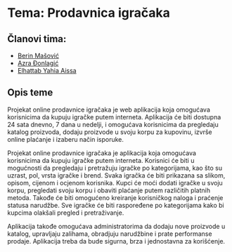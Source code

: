 # Tema: Prodavnica igračaka
 
## Članovi tima:
- [Berin Mašović](https://www.github.com/bmasovic1)
- [Azra Đonlagić](https://www.github.com/Azra1802)
- [Elhattab Yahia Aissa](https://github.com/hapiiiii)

## Opis teme
Projekat online prodavnice igračaka je web aplikacija koja omogućava korisnicima da kupuju igračke putem interneta. Aplikacija će biti dostupna 24 sata dnevno, 7 dana u nedelji, i omogućava korisnicima da pregledaju katalog proizvoda, dodaju proizvode u svoju korpu za kupovinu, izvrše online plaćanje i izaberu način isporuke. 

Projekat online prodavnice igračaka je aplikacija koja omogućava korisnicima da kupuju igračke putem interneta. Korisnici će biti u mogućnosti da pregledaju i pretražuju igračke po kategorijama, kao što su uzrast, pol, vrsta igračke i brend. Svaka igračka će biti prikazana sa slikom, opisom, cijenom i ocjenom korisnika. Kupci će moći dodati igračke u svoju korpu, pregledati svoju korpu i obaviti plaćanje putem različitih platnih metoda. Takođe će biti omogućeno kreiranje korisničkog naloga i praćenje statusa narudžbe. Sve igračke će biti raspoređene po kategorijama kako bi kupcima olakšali pregled i pretraživanje.

Aplikacija takođe omogućava administratorima da dodaju nove proizvode u katalog, upravljaju zalihama, obradjuju narudžbine i prate performanse prodaje. Aplikacija treba da bude sigurna, brza i jednostavna za korišćenje.
 
